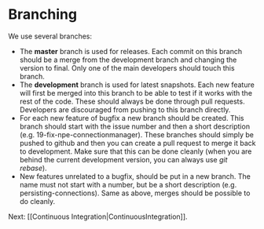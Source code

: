 # Branching

We use several branches:

- The **master** branch is used for releases. Each commit on this branch should be a merge from the development branch and changing the version to final. Only one of the main developers should touch this branch.
- The **development** branch is used for latest snapshots. Each new feature will first be merged into this branch to be able to test if it works with the rest of the code. These should always be done through pull requests. Developers are discouraged from pushing to this branch directly.
- For each new feature of bugfix a new branch should be created. This branch should start with the issue number and then a short description (e.g. 19-fix-npe-connectionmanager). These branches should simply be pushed to github and then you can create a pull request to merge it back to development. Make sure that this can be done cleanly (when you are behind the current development version, you can always use *git rebase*).
- New features unrelated to a bugfix, should be put in a new branch. The name must not start with a number, but be a short description (e.g. persisting-connections). Same as above, merges should be possible to do cleanly.

Next: [[Continuous Integration|ContinuousIntegration]].
